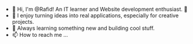 <ul>
  <li>👋 Hi, I'm @Rafid! An IT learner and Website development enthusiast. 🚀</li>
  <li>🎯 I enjoy turning ideas into real applications, especially for creative projects.</li>
  <li>🌱 Always learning something new and building cool stuff.</li>
  <li>📫 How to reach me ...</li>
</ul>
